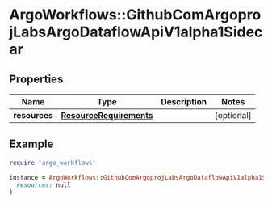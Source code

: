 # ArgoWorkflows::GithubComArgoprojLabsArgoDataflowApiV1alpha1Sidecar

## Properties

| Name | Type | Description | Notes |
| ---- | ---- | ----------- | ----- |
| **resources** | [**ResourceRequirements**](ResourceRequirements.md) |  | [optional] |

## Example

```ruby
require 'argo_workflows'

instance = ArgoWorkflows::GithubComArgoprojLabsArgoDataflowApiV1alpha1Sidecar.new(
  resources: null
)
```

